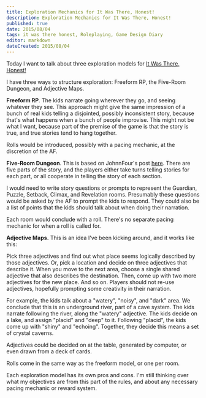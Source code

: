 ```yaml
---
title: Exploration Mechanics for It Was There, Honest!
description: Exploration Mechanics for It Was There, Honest!
published: true
date: 2015/08/04
tags: it was there honest, Roleplaying, Game Design Diary
editor: markdown
dateCreated: 2015/08/04
---
```


Today I want to talk about three exploration models for
[It Was There, Honest!](/2015/07/08/it-was-there-honest/)

I have three ways to structure exploration: Freeform RP, the Five-Room Dungeon, and Adjective Maps.

<!-- more -->

**Freeform RP**.
The kids narrate going wherever they go, and seeing whatever they see.
This approach might give the same impression of a bunch of real kids
telling a disjointed, possibly inconsistent story,
because that's what happens when a bunch of people improvise.
This might not be what I want,
because part of the premise of the game is that the story is true,
and true stories tend to hang together.

Rolls would be introduced, possibly with a pacing mechanic, at the
discretion of the AF.

**Five-Room Dungeon**.
This is based on JohnnFour's post
[here](http://strolen.com/viewing/5_Room_Dungeon).
There are five parts of the story,
and the players either take turns telling stories for each part,
or all cooperate in telling the story of each section.

I would need to write story questions or prompts to represent the
Guardian, Puzzle, Setback, Climax, and Revelation rooms.
Presumably these questions would be asked by the AF to prompt
the kids to respond.
They could also be a list of points that the kids should talk about when doing their narration.

Each room would conclude with a roll. There's no separate pacing
mechanic for when a roll is called for.

**Adjective Maps.**
This is an idea I've been kicking around, and it works like this:

Pick three adjectives and find out what place seems logically
described by those adjectives.
Or, pick a location and decide on three adjectives that describe it.
When you move to the next area, choose a single shared adjective that
also describes the destination.
Then, come up with two more adjectives for the new place.
And so on.
Players should not re-use adjectives, hopefully prompting some creativity in their narration.

For example, the kids talk about a "watery", "noisy", and "dark" area.
We conclude that this is an underground river, part of a cave system.
The kids narrate following the river, along the "watery" adjective.
The kids decide on a lake, and assign "placid" and "deep" to it.
Following "placid", the kids come up with "shiny" and "echoing".
Together, they decide this means a set of crystal caverns.

Adjectives could be decided on at the table,
generated by computer, or even drawn from a deck of cards.

Rolls come in the same way as the freeform model, or one per room.

Each exploration model has its own pros and cons.
I'm still thinking over what my objectives are from this part of the rules,
and about any necessary pacing mechanic or reward system.
